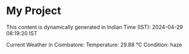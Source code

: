 # My Project

This content is dynamically generated in Indian Time (IST): 2024-04-29 08:19:20 IST


Current Weather in Coimbatore:
Temperature: 29.88 °C
Condition: haze
